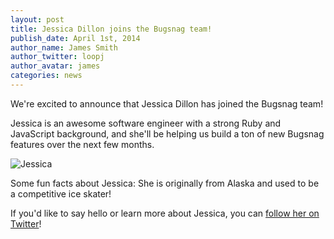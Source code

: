 ```yaml
---
layout: post
title: Jessica Dillon joins the Bugsnag team!
publish_date: April 1st, 2014
author_name: James Smith
author_twitter: loopj
author_avatar: james
categories: news
---
```


We're excited to announce that Jessica Dillon has joined the Bugsnag team!

Jessica is an awesome software engineer with a strong Ruby and JavaScript background, and she'll be helping us build a ton of new Bugsnag features over the next few months.

![Jessica](/img/posts/jessica-headshot.jpg)

Some fun facts about Jessica: She is originally from Alaska and used to be a competitive ice skater!

If you'd like to say hello or learn more about Jessica, you can [follow her on Twitter](https://twitter.com/jessicard)!
